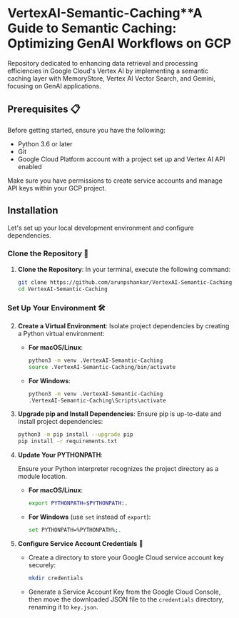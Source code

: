 # VertexAI-Semantic-Caching**A Guide to Semantic Caching: Optimizing GenAI Workflows on GCP

Repository dedicated to enhancing data retrieval and processing efficiencies in Google Cloud's Vertex AI by implementing a semantic caching layer with MemoryStore, Vertex AI Vector Search, and Gemini, focusing on GenAI applications.


## Prerequisites 📋

Before getting started, ensure you have the following:

- Python 3.6 or later
- Git
- Google Cloud Platform account with a project set up and Vertex AI API enabled

Make sure you have permissions to create service accounts and manage API keys within your GCP project.

## Installation

Let's set up your local development environment and configure dependencies.

### Clone the Repository 📂

1. **Clone the Repository**: In your terminal, execute the following command:

   ```bash
   git clone https://github.com/arunpshankar/VertexAI-Semantic-Caching.git
   cd VertexAI-Semantic-Caching
   ```

### Set Up Your Environment 🛠️

2. **Create a Virtual Environment**: Isolate project dependencies by creating a Python virtual environment:

   - **For macOS/Linux**:

     ```bash
     python3 -m venv .VertexAI-Semantic-Caching
     source .VertexAI-Semantic-Caching/bin/activate
     ```

   - **For Windows**:

     ```bash
     python3 -m venv .VertexAI-Semantic-Caching
     .VertexAI-Semantic-Caching\Scripts\activate
     ```

3. **Upgrade pip and Install Dependencies**: Ensure pip is up-to-date and install project dependencies:

   ```bash
   python3 -m pip install --upgrade pip
   pip install -r requirements.txt
   ```

4. **Update Your PYTHONPATH**:

   Ensure your Python interpreter recognizes the project directory as a module location.

   - **For macOS/Linux**:

     ```bash
     export PYTHONPATH=$PYTHONPATH:.
     ```

   - **For Windows** (use `set` instead of `export`):

     ```bash
     set PYTHONPATH=%PYTHONPATH%;.
     ```

5. **Configure Service Account Credentials** 🔑

   - Create a directory to store your Google Cloud service account key securely:

     ```bash
     mkdir credentials
     ```

   - Generate a Service Account Key from the Google Cloud Console, then move the downloaded JSON file to the `credentials` directory, renaming it to `key.json`.


